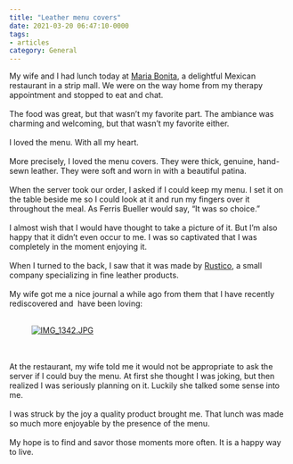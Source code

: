 ```yaml
---
title: "Leather menu covers"
date: 2021-03-20 06:47:10-0000
tags:
- articles
category: General
---
```


<div class="trix-content">
  <div>My wife and I had lunch today at <a href="https://mariabonitagrill.com/">Maria Bonita</a>, a delightful Mexican restaurant in a strip mall. We were on the way home from my therapy appointment and stopped to eat and chat.<br><br>The food was great, but that wasn’t my favorite part. The ambiance was charming and welcoming, but that wasn’t my favorite either.<br><br>I loved the menu. With all my heart.<br><br>More precisely, I loved the menu covers. They were thick, genuine, hand-sewn leather. They were soft and worn in with a beautiful patina.<br><br>When the server took our order, I asked if I could keep my menu. I set it on the table beside me so I could look at it and run my fingers over it throughout the meal. As Ferris Bueller would say, “It was so choice.”<br><br>I almost wish that I would have thought to take a picture of it. But I’m also happy that it didn’t even occur to me. I was so captivated that I was completely in the moment enjoying it.<br><br>When I turned to the back, I saw that it was made by <a href="https://www.rustico.com/">Rustico</a>, a small company specializing in fine leather products. <br><br>My wife got me a nice journal a while ago from them that I have recently rediscovered and  have been loving:<br><br>  <figure class="attachment attachment--preview attachment--lightboxable attachment--jpg">
      <a download="IMG_1342.JPG" title="Download IMG_1342.JPG" data-click-proxy-target="lightbox_link_blob_325873130" href="https://world.hey.com/bennorris/6c481711/blobs/eyJfcmFpbHMiOnsibWVzc2FnZSI6IkJBaHBCT3B0YkJNPSIsImV4cCI6bnVsbCwicHVyIjoiYmxvYl9pZCJ9fQ==--9c136479306e52763567040824977300aaa0c474/IMG_1342.JPG?disposition=attachment">
        <img src="https://world.hey.com/bennorris/6c481711/representations/eyJfcmFpbHMiOnsibWVzc2FnZSI6IkJBaHBCT3B0YkJNPSIsImV4cCI6bnVsbCwicHVyIjoiYmxvYl9pZCJ9fQ==--9c136479306e52763567040824977300aaa0c474/eyJfcmFpbHMiOnsibWVzc2FnZSI6IkJBaDdDam9MWm05eWJXRjBTU0lJU2xCSEJqb0dSVlE2RkhKbGMybDZaVjkwYjE5c2FXMXBkRnNIYVFLQUIya0NBQVU2REhGMVlXeHBkSGxwU3pvTGJHOWhaR1Z5ZXdZNkNYQmhaMlV3T2cxamIyRnNaWE5qWlZRPSIsImV4cCI6bnVsbCwicHVyIjoidmFyaWF0aW9uIn19--afd0597065e95e7fda232779605f74232acbb77e/IMG_1342.JPG" alt="IMG_1342.JPG" srcset="https://world.hey.com/bennorris/6c481711/representations/eyJfcmFpbHMiOnsibWVzc2FnZSI6IkJBaHBCT3B0YkJNPSIsImV4cCI6bnVsbCwicHVyIjoiYmxvYl9pZCJ9fQ==--9c136479306e52763567040824977300aaa0c474/eyJfcmFpbHMiOnsibWVzc2FnZSI6IkJBaDdDam9MWm05eWJXRjBTU0lJU2xCSEJqb0dSVlE2RkhKbGMybDZaVjkwYjE5c2FXMXBkRnNIYVFJQUQya0NBQW82REhGMVlXeHBkSGxwUVRvTGJHOWhaR1Z5ZXdZNkNYQmhaMlV3T2cxamIyRnNaWE5qWlZRPSIsImV4cCI6bnVsbCwicHVyIjoidmFyaWF0aW9uIn19--a9025de094bb5063b151d98ff776bc732688f338/IMG_1342.JPG 2x, https://world.hey.com/bennorris/6c481711/representations/eyJfcmFpbHMiOnsibWVzc2FnZSI6IkJBaHBCT3B0YkJNPSIsImV4cCI6bnVsbCwicHVyIjoiYmxvYl9pZCJ9fQ==--9c136479306e52763567040824977300aaa0c474/eyJfcmFpbHMiOnsibWVzc2FnZSI6IkJBaDdDam9MWm05eWJXRjBTU0lJU2xCSEJqb0dSVlE2RkhKbGMybDZaVjkwYjE5c2FXMXBkRnNIYVFLQUZta0NBQTg2REhGMVlXeHBkSGxwUERvTGJHOWhaR1Z5ZXdZNkNYQmhaMlV3T2cxamIyRnNaWE5qWlZRPSIsImV4cCI6bnVsbCwicHVyIjoidmFyaWF0aW9uIn19--3ae8d1daadecac8461b0b0aafe3998b315703959/IMG_1342.JPG 3x" decoding="async" loading="lazy">
</a>
  </figure><br><br>At the restaurant, my wife told me it would not be appropriate to ask the server if I could buy the menu. At first she thought I was joking, but then realized I was seriously planning on it. Luckily she talked some sense into me.<br><br>I was struck by the joy a quality product brought me. That lunch was made so much more enjoyable by the presence of the menu.<br><br>My hope is to find and savor those moments more often. It is a happy way to live.</div>
</div>
